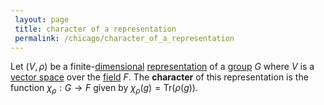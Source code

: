 ```yaml
---
 layout: page
 title: character of a representation
 permalink: /chicago/character_of_a_representation
---
```


Let $(V,\rho)$ be a finite-[dimensional](https://mathgloss.github.io/MathGloss/dimension_of_group_representation) [representation](https://mathgloss.github.io/MathGloss/group_representation) of a [group](https://mathgloss.github.io/MathGloss/group) $G$ where $V$ is a [vector space](https://mathgloss.github.io/MathGloss/vector_space) over the [field](https://mathgloss.github.io/MathGloss/field) $F$. The **character** of this representation is the function $\chi_\rho:G\to F$ given by $\chi_\rho(g) = \text{Tr}(\rho(g))$. 